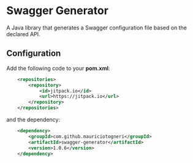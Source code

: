 # Swagger Generator
A Java library that generates a Swagger configuration file based on the declared API.

## Configuration

Add the following code to your **pom.xml**:

```xml
    <repositories>
        <repository>
            <id>jitpack.io</id>
            <url>https://jitpack.io</url>
        </repository>
    </repositories>
```

and the dependency:

```xml
    <dependency>
        <groupId>com.github.mauriciotogneri</groupId>
        <artifactId>swagger-generator</artifactId>
        <version>1.0.6</version>
    </dependency>
```